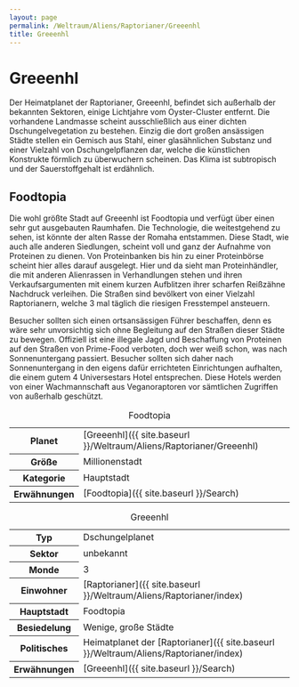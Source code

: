 ```yaml
---
layout: page
permalink: /Weltraum/Aliens/Raptorianer/Greeenhl
title: Greeenhl
---
```



# Greeenhl


Der Heimatplanet der Raptorianer, Greeenhl, befindet sich außerhalb der bekannten Sektoren, einige Lichtjahre vom Oyster-Cluster entfernt. Die vorhandene Landmasse scheint ausschließlich aus einer dichten Dschungelvegetation zu bestehen. Einzig die dort großen ansässigen Städte stellen ein Gemisch aus Stahl, einer glasähnlichen Substanz und einer Vielzahl von Dschungelpflanzen dar, welche die künstlichen Konstrukte förmlich zu überwuchern scheinen. Das Klima ist subtropisch und der Sauerstoffgehalt ist erdähnlich.

## Foodtopia

Die wohl größte Stadt auf Greeenhl ist Foodtopia und verfügt über einen sehr gut ausgebauten Raumhafen. Die Technologie, die weitestgehend zu sehen, ist könnte der alten Rasse der Romaha entstammen. Diese Stadt, wie auch alle anderen Siedlungen, scheint voll und ganz der Aufnahme von Proteinen zu dienen. Von Proteinbanken bis hin zu einer Proteinbörse scheint hier alles darauf ausgelegt. Hier und da sieht man Proteinhändler, die mit anderen Alienrassen in Verhandlungen stehen und ihren Verkaufsargumenten mit einem kurzen Aufblitzen ihrer scharfen Reißzähne Nachdruck verleihen. Die Straßen sind bevölkert von einer Vielzahl Raptorianern, welche 3 mal täglich die riesigen Fresstempel ansteuern.

Besucher sollten sich einen ortsansässigen Führer beschaffen, denn es wäre sehr unvorsichtig sich ohne Begleitung auf den Straßen dieser Städte zu bewegen. Offiziell ist eine illegale Jagd und Beschaffung von Proteinen auf den Straßen von Prime-Food verboten, doch wer weiß schon, was nach Sonnenuntergang passiert. Besucher sollten sich daher nach Sonnenuntergang in den eigens dafür errichteten Einrichtungen aufhalten, die einem gutem 4 Universestars Hotel entsprechen. Diese Hotels werden von einer Wachmannschaft aus Veganoraptoren vor sämtlichen Zugriffen von außerhalb geschützt.

<table data-type="stadt">
<caption>Foodtopia</caption>
<tbody>
<tr><th>Planet</th><td>[Greeenhl]({{ site.baseurl }}/Weltraum/Aliens/Raptorianer/Greeenhl)</td></tr>
<tr><th>Größe</th><td>Millionenstadt</td></tr>
<tr><th>Kategorie</th><td>Hauptstadt</td></tr>
<tr><th>Erwähnungen</th><td>[Foodtopia]({{ site.baseurl }}/Search)</td></tr>
</tbody>
</table>

<aside>
<table data-type="planet">
<caption>Greeenhl</caption>
<tbody>
<tr><th>Typ</th><td>Dschungelplanet</td></tr>
<tr><th>Sektor</th><td>unbekannt</td></tr>
<tr><th>Monde</th><td>3</td></tr>
<tr><th>Einwohner</th><td>[Raptorianer]({{ site.baseurl }}/Weltraum/Aliens/Raptorianer/index)</td></tr>
<tr><th>Hauptstadt</th><td>Foodtopia</td></tr>
<tr><th>Besiedelung</th><td>Wenige, große Städte</td></tr>
<tr><th>Politisches</th><td>Heimatplanet der [Raptorianer]({{ site.baseurl }}/Weltraum/Aliens/Raptorianer/index)</td></tr>
<tr><th>Erwähnungen</th><td>[Greeenhl]({{ site.baseurl }}/Search)</td></tr>
</tbody>
</table>
</aside>

